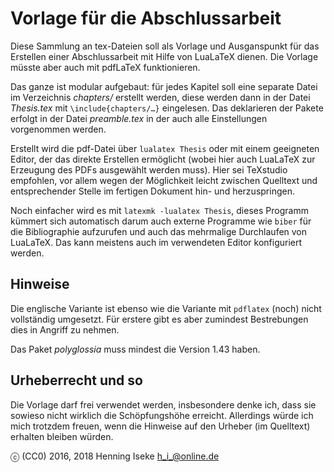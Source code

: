 # Vorlage für die Abschlussarbeit

Diese Sammlung an tex-Dateien soll als Vorlage und Ausganspunkt für das
Erstellen einer Abschlussarbeit mit Hilfe von LuaLaTeX dienen. Die Vorlage
müsste aber auch mit pdfLaTeX funktionieren.

Das ganze ist modular aufgebaut: für jedes Kapitel soll eine separate
Datei im Verzeichnis *chapters/* erstellt werden, diese werden dann in der
Datei *Thesis.tex* mit `\include{chapters/…}` eingelesen.
Das deklarieren der Pakete erfolgt in der Datei *preamble.tex* in der
auch alle Einstellungen vorgenommen werden.

Erstellt wird die pdf-Datei über `lualatex Thesis` oder mit einem
geeigneten Editor, der das direkte Erstellen ermöglicht (wobei hier auch
LuaLaTeX zur Erzeugung des PDFs ausgewählt werden muss).
Hier sei TeXstudio empfohlen, vor allem wegen der
Möglichkeit leicht zwischen Quelltext und entsprechender Stelle im fertigen
Dokument hin- und herzuspringen.

Noch einfacher wird es mit `latexmk -lualatex Thesis`, dieses Programm
kümmert sich automatisch darum auch externe Programme wie `biber` für
die Bibliographie aufzurufen und auch das mehrmalige Durchlaufen von
LuaLaTeX. Das kann meistens auch im verwendeten Editor konfiguriert werden.

## Hinweise
Die englische Variante ist ebenso wie die Variante mit `pdflatex` (noch)
nicht vollständig umgesetzt. Für erstere gibt es aber zumindest Bestrebungen
dies in Angriff zu nehmen.

Das Paket *polyglossia* muss mindest die Version 1.43 haben.

## Urheberrecht und so

Die Vorlage darf frei verwendet werden, insbesondere denke ich, dass sie
sowieso nicht wirklich die Schöpfungshöhe erreicht. Allerdings würde ich
mich trotzdem freuen, wenn die Hinweise auf den Urheber (im Quelltext)
erhalten bleiben würden.

ⓒ (CC0) 2016, 2018 Henning Iseke <h_i_@online.de>
